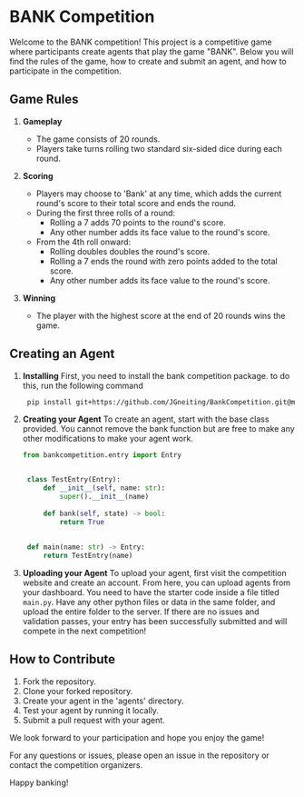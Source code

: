 # BANK Competition

Welcome to the BANK competition! This project is a competitive game where participants create agents that play the game "BANK". Below you will find the rules of the game, how to create and submit an agent, and how to participate in the competition.

## Game Rules

1. **Gameplay**
    - The game consists of 20 rounds.
    - Players take turns rolling two standard six-sided dice during each round.

2. **Scoring**
    - Players may choose to 'Bank' at any time, which adds the current round's score to their total score and ends the round.
    - During the first three rolls of a round:
        - Rolling a 7 adds 70 points to the round's score.
        - Any other number adds its face value to the round's score.
    - From the 4th roll onward:
        - Rolling doubles doubles the round's score.
        - Rolling a 7 ends the round with zero points added to the total score.
        - Any other number adds its face value to the round's score.

3. **Winning**
    - The player with the highest score at the end of 20 rounds wins the game.

## Creating an Agent

1. **Installing**
    First, you need to install the bank competition package. to do this, run the following command
    ```bash
     pip install git+https://github.com/JGneiting/BankCompetition.git@main#egg=bankcompetition&subdirectory=bankcompetition
     ```
2. **Creating your Agent**
   To create an agent, start with the base class provided. You cannot remove the bank function but are free to make any other modifications to make your agent work.
   ```python
   from bankcompetition.entry import Entry


    class TestEntry(Entry):
        def __init__(self, name: str):
            super().__init__(name)
    
        def bank(self, state) -> bool:
            return True
    
    
    def main(name: str) -> Entry:
        return TestEntry(name)
   ```
3. **Uploading your Agent**
   To upload your agent, first visit the competition website and create an account. From here, you can upload agents from your dashboard. You need to have the starter code inside a file titled ```main.py```. Have any other python files or data in the same folder, and upload the entire folder to the server. If there are no issues and validation passes, your entry has been successfully submitted and will compete in the next competition!

## How to Contribute

1. Fork the repository.
2. Clone your forked repository.
3. Create your agent in the 'agents' directory.
4. Test your agent by running it locally.
5. Submit a pull request with your agent.

We look forward to your participation and hope you enjoy the game!

For any questions or issues, please open an issue in the repository or contact the competition organizers.

Happy banking!
